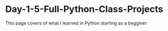 # Day-1-5-Full-Python-Class-Projects
This page covers of what I learned in Python starting as a begginer 
